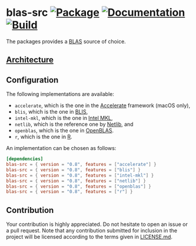 # blas-src [![Package][package-img]][package-url] [![Documentation][documentation-img]][documentation-url] [![Build][build-img]][build-url]

The packages provides a [BLAS] source of choice.

## [Architecture]

## Configuration

The following implementations are available:

* `accelerate`, which is the one in the [Accelerate] framework (macOS only),
* `blis`, which is the one in [BLIS],
* `intel-mkl`, which is the one in [Intel MKL],
* `netlib`, which is the reference one by [Netlib], and
* `openblas`, which is the one in [OpenBLAS].
* `r`, which is the one in [R].

An implementation can be chosen as follows:

```toml
[dependencies]
blas-src = { version = "0.8", features = ["accelerate"] }
blas-src = { version = "0.8", features = ["blis"] }
blas-src = { version = "0.8", features = ["intel-mkl"] }
blas-src = { version = "0.8", features = ["netlib"] }
blas-src = { version = "0.8", features = ["openblas"] }
blas-src = { version = "0.8", features = ["r"] }
```

## Contribution

Your contribution is highly appreciated. Do not hesitate to open an issue or a
pull request. Note that any contribution submitted for inclusion in the project
will be licensed according to the terms given in [LICENSE.md](LICENSE.md).

[architecture]: https://blas-lapack-rs.github.io/architecture
[blas]: https://en.wikipedia.org/wiki/BLAS

[accelerate]: https://developer.apple.com/reference/accelerate
[blis]: https://github.com/flame/blis
[intel mkl]: https://software.intel.com/en-us/mkl
[netlib]: http://www.netlib.org/
[openblas]: http://www.openblas.net/
[r]: https://cran.r-project.org

[build-img]: https://github.com/blas-lapack-rs/blas-src/workflows/build/badge.svg
[build-url]: https://github.com/blas-lapack-rs/blas-src/actions/workflows/build.yml
[documentation-img]: https://docs.rs/blas-src/badge.svg
[documentation-url]: https://docs.rs/blas-src
[package-img]: https://img.shields.io/crates/v/blas-src.svg
[package-url]: https://crates.io/crates/blas-src
